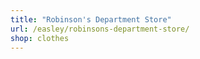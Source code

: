 ```yaml
---
title: "Robinson's Department Store"
url: /easley/robinsons-department-store/
shop: clothes
---
```

